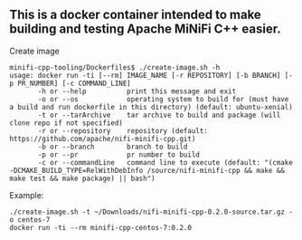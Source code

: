 This is a docker container intended to make building and testing Apache MiNiFi C++ easier.
------------------------------------------------------------------------------------------
Create image
```
minifi-cpp-tooling/Dockerfiles$ ./create-image.sh -h
usage: docker run -ti [--rm] IMAGE_NAME [-r REPOSITORY] [-b BRANCH] [-p PR_NUMBER] [-c COMMAND_LINE]
       -h or --help          print this message and exit
       -o or --os            operating system to build for (must have a build and run dockerfile in this directory) (default: ubuntu-xenial)
       -t or --tarArchive    tar archive to build and package (will clone repo if not specified)
       -r or --repository    repository (default: https://github.com/apache/nifi-minifi-cpp.git)
       -b or --branch        branch to build
       -p or --pr            pr number to build
       -c or --commandLine   command line to execute (default: "(cmake -DCMAKE_BUILD_TYPE=RelWithDebInfo /source/nifi-minifi-cpp && make && make test && make package) || bash")
```

Example:
```
./create-image.sh -t ~/Downloads/nifi-minifi-cpp-0.2.0-source.tar.gz -o centos-7
docker run -ti --rm minifi-cpp-centos-7:0.2.0
```
